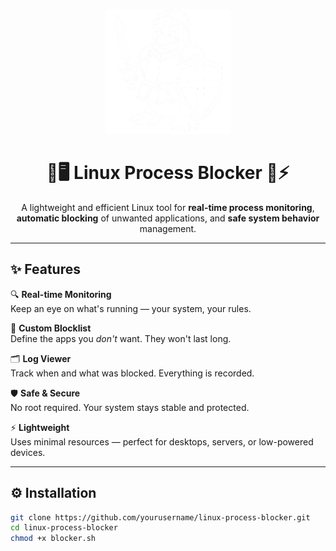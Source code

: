 <p align="center">
  <img src="static/cover.png" alt="Project Logo" width="200"/>
</p>

<h1 align="center">🚫🖥️ Linux Process Blocker 🐧⚡</h1>

<p align="center">
  A lightweight and efficient Linux tool for <strong>real-time process monitoring</strong>, 
  <strong>automatic blocking</strong> of unwanted applications, and <strong>safe system behavior</strong> management.  
</p>

---

## ✨ Features

🔍 **Real-time Monitoring**  
Keep an eye on what's running — your system, your rules.  

🧱 **Custom Blocklist**  
Define the apps you *don't* want. They won't last long.  

🗂️ **Log Viewer**  
Track when and what was blocked. Everything is recorded.  

🛡️ **Safe & Secure**  
No root required. Your system stays stable and protected.  

⚡ **Lightweight**  
Uses minimal resources — perfect for desktops, servers, or low-powered devices.  

---

## ⚙️ Installation

```bash
git clone https://github.com/yourusername/linux-process-blocker.git
cd linux-process-blocker
chmod +x blocker.sh



